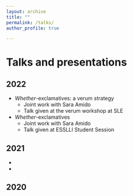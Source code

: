 ```yaml
---
layout: archive
title: ""
permalink: /talks/
author_profile: true

---
```


Talks and presentations
======

2022
----
- *Whether*-exclamatives: a verum strategy
  - Joint work with Sara Amido
  - Talk given at the verum workshop at SLE
- *Whether*-exclamatives
  - Joint work with Sara Amido
  - Talk given at ESSLLI Student Session

2021
----
-
-

2020
----
